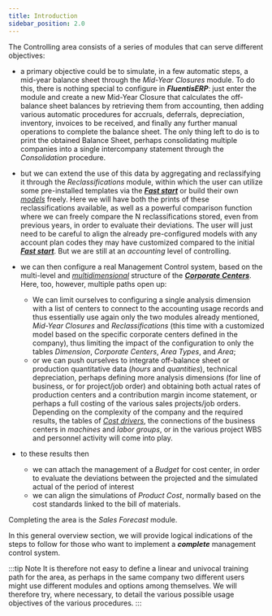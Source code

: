 ```yaml
---
title: Introduction 
sidebar_position: 2.0
---
```


The Controlling area consists of a series of modules that can serve different objectives: 

- a primary objective could be to simulate, in a few automatic steps, a mid-year balance sheet through the *Mid-Year Closures* module. To do this, there is nothing special to configure in ***FluentisERP***: just enter the module and create a new Mid-Year Closure that calculates the off-balance sheet balances by retrieving them from accounting, then adding various automatic procedures for accruals, deferrals, depreciation, inventory, invoices to be received, and finally any further manual operations to complete the balance sheet. The only thing left to do is to print the obtained Balance Sheet, perhaps consolidating multiple companies into a single intercompany statement through the *Consolidation* procedure.


- but we can extend the use of this data by aggregating and reclassifying it through the *Reclassifications* module, within which the user can utilize some pre-installed templates via the [***Fast start***](/docs/guide/fast-start) or build their own [*models*](/docs/controlling/reclassifications/create-reclassification-model) freely. Here we will have both the prints of these reclassifications available, as well as a powerful comparison function where we can freely compare the N reclassifications stored, even from previous years, in order to evaluate their deviations. The user will just need to be careful to align the already pre-configured models with any account plan codes they may have customized compared to the initial [***Fast start***](/docs/guide/fast-start).
But we are still at an *accounting* level of controlling.

- we can then configure a real Management Control system, based on the multi-level and [*multidimensional*](/docs/controlling/controlling-parametrization/controlling-specific-settings/dimension) structure of the [***Corporate Centers***](/docs/controlling/controlling-parametrization/controlling-specific-settings/cost-centers). Here, too, however, multiple paths open up:
    - We can limit ourselves to configuring a single analysis dimension with a list of centers to connect to the accounting usage records and thus essentially use again only the two modules already mentioned, *Mid-Year Closures* and *Reclassifications* (this time with a customized model based on the specific corporate centers defined in the company), thus limiting the impact of the configuration to only the tables *Dimension*, *Corporate Centers*, *Area Types*, and *Area*;
    - or we can push ourselves to integrate off-balance sheet or production quantitative data (*hours* and *quantities*), technical depreciation, perhaps defining more analysis dimensions (for line of business, or for project/job order) and obtaining both actual rates of production centers and a contribution margin income statement, or perhaps a full costing of the various sales projects/job orders.
Depending on the complexity of the company and the required results, the tables of [*Cost drivers*](/docs/controlling/controlling-parametrization/controlling-specific-settings/cost-drivers), the connections of the business centers in *machines* and *labor groups*, or in the various project WBS and personnel activity will come into play.

- to these results then 
    - we can attach the management of a *Budget* for cost center, in order to evaluate the deviations between the projected and the simulated actual of the period of interest
    - we can align the simulations of *Product Cost*, normally based on the cost standards linked to the bill of materials.

Completing the area is the *Sales Forecast* module.

In this general overview section, we will provide logical indications of the steps to follow for those who want to implement a ***complete*** management control system.

:::tip Note
It is therefore not easy to define a linear and univocal training path for the area, as perhaps in the same company two different users might use different modules and options among themselves.
We will therefore try, where necessary, to detail the various possible usage objectives of the various procedures.
:::